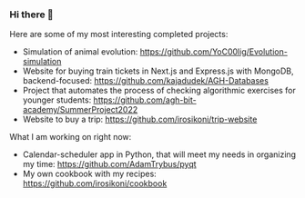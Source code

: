 ### Hi there 👋

Here are some of my most interesting completed projects:
- Simulation of animal evolution: https://github.com/YoC00lig/Evolution-simulation
- Website for buying train tickets in Next.js and Express.js with MongoDB, backend-focused: https://github.com/kajadudek/AGH-Databases
- Project that automates the process of checking algorithmic exercises for younger students: https://github.com/agh-bit-academy/SummerProject2022
- Website to buy a trip: https://github.com/irosikoni/trip-website


What I am working on right now:
- Calendar-scheduler app in Python, that will meet my needs in organizing my time: https://github.com/AdamTrybus/pyqt
- My own cookbook with my recipes: https://github.com/irosikoni/cookbook

